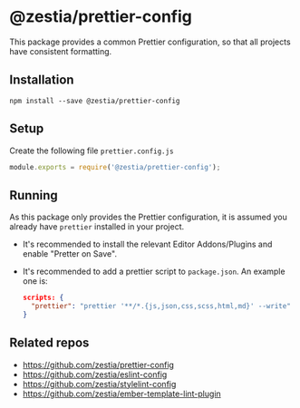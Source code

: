 # @zestia/prettier-config

This package provides a common Prettier configuration, so that all projects have consistent formatting.

## Installation

```
npm install --save @zestia/prettier-config
```

## Setup

Create the following file `prettier.config.js`

```javascript
module.exports = require('@zestia/prettier-config');
```

## Running

As this package only provides the Prettier configuration, it is assumed you already have `prettier` installed in your project.

* It's recommended to install the relevant Editor Addons/Plugins and enable "Pretter on Save".

* It's recommended to add a prettier script to `package.json`. An example one is:

    ```json
    scripts: {
      "prettier": "prettier '**/*.{js,json,css,scss,html,md}' --write"
    }
    ```

## Related repos

* https://github.com/zestia/prettier-config
* https://github.com/zestia/eslint-config
* https://github.com/zestia/stylelint-config
* https://github.com/zestia/ember-template-lint-plugin